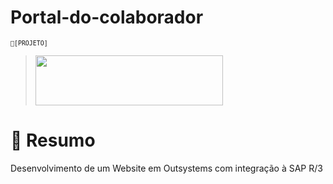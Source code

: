 # Portal-do-colaborador
<sub>`🔎[PROJETO]`</sub> 
> <img src="https://user-images.githubusercontent.com/124875471/217793113-9caf0205-77ce-49ff-ad8a-9f6142d13dd6.png" width="300" height="80">


# 🎯 Resumo
Desenvolvimento de um Website em Outsystems com integração à SAP R/3
